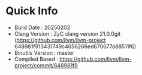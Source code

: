 # Quick Info
* Build Date : 20250202
* Clang Version : ZyC clang version 21.0.0git (https://github.com/llvm/llvm-project 648981f913431749c4656268ed670677a88511f6)
* Binutils Version : master
* Compiled Based : https://github.com/llvm/llvm-project/commit/648981f9


